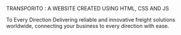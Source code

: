 TRANSPORITO : A WEBSITE CREATED USING HTML, CSS AND JS

To Every
Direction
Delivering reliable and innovative freight solutions worldwide, connecting your business to every direction with ease.
